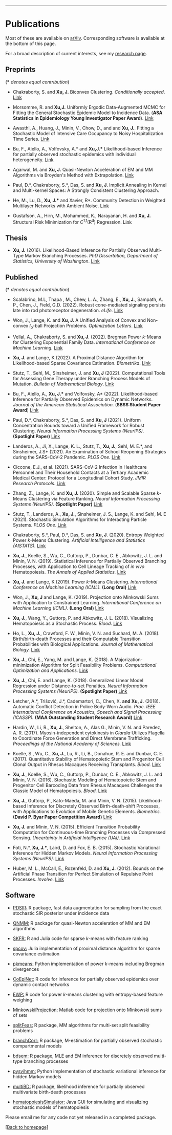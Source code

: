 ---
# [](#header-1)Publications
Most of these are available on [arXiv](https://arxiv.org/find/all/1/all:+EXACT+jason_xu/0/1/0/all/0/1). Corresponding software is available at the bottom of this page.

For a broad description of current interests, see my [research page](https://jasonxu90.github.io/research.html). 


Preprints
-------
 (__\*__ _denotes equal contribution_)
 * Chakraborty, S. and __Xu, J.__ Biconvex Clustering. _Conditionally accepted_.  [Link](https://arxiv.org/abs/2008.01760)
 
 * Morsomme, R. and __Xu,J.__  Uniformly Ergodic Data-Augmented MCMC for Fitting the General Stochastic Epidemic Model to Incidence Data. (**ASA Statistics in Epidemiology Young Investigator Paper Award**).  [Link](https://arxiv.org/abs/2201.09722)
 
 
 * Awasthi, A., Huang, J., Minin, V., Chow, D., and and __Xu, J.__. Fitting a Stochastic Model of Intensive Care Occupancy to Noisy Hospitalization Time Series.  [Link](https://arxiv.org/abs/2203.00229)

* Bu, F., Aiello, A., Volfovsky, A.\* and __Xu,J.\*__ Likelihood-based Inference for partially observed stochastic epidemics with individual heterogeneity.  [Link](https://arxiv.org/abs/2112.07892)

* Agarwal, M. and __Xu, J.__ Quasi-Newton Acceleration of EM and MM Algorithms via Broyden's Method with Extrapolation. [Link](https://arxiv.org/abs/2201.05935)

* Paul, D.\*, Chakraborty, S.\*, Das, S. and __Xu, J.__  Implicit Annealing in Kernel and Multi-kernel Spaces: A Strongly Consistent Clustering Approach.


* He, M., Lu, D., __Xu, J.\*__ and Xavier, R\*. Community Detection in Weighted Multilayer Networks with Ambient Noise.  [Link](https://arxiv.org/abs/2103.00486)

* Gustafson, A., Hirn, M., Mohammed, K., Narayanan, H. and __Xu, J.__  Structural Risk Minimization for _C_<sup>1,1</sup>(R<sup>d</sup>) Regression.  [Link](https://arxiv.org/abs/1803.10884)

Thesis
-------
* __Xu, J.__ (2016). Likelihood-Based Inference for Partially Observed Multi-Type Markov Branching Processes. _PhD Dissertation, Department of Statistics, University of Washington_. [Link](https://digital.lib.washington.edu/researchworks/handle/1773/37251)

Published 
-------
 (__\*__ _denotes equal contribution_)
 
 * Scalabrino, M.L, Thapa , M., Chew, L. A., Zhang, E., __Xu, J.__, Sampath, A. P.,  Chen, J., Field, G.D.  (2022). Robust cone-mediated signaling persists late into rod photoreceptor degeneration. _eLife._ [Link](https://elifesciences.org/articles/80271)

 * Won, J., Lange, K. and __Xu, J.__ A Unified Analysis of Convex and Non-convex _l_<sub>p</sub>-ball Projection Problems. _Optimization Letters_. [Link](https://link.springer.com/content/pdf/10.1007/s11590-022-01919-0.pdf)
 
*  Vellal, A., Chakraborty, S. and __Xu, J__. (2022). Bregman Power _k_-Means for Clustering Exponential
Family Data. _International Conference on Machine Learning._ [Link](https://icml.cc/Conferences/2022/Schedule)

 * __Xu, J.__ and Lange, K (2022). A Proximal Distance Algorithm for Likelihood-based Sparse Covariance Estimation. _Biometrika_. [Link](https://academic.oup.com/biomet/advance-article-abstract/doi/10.1093/biomet/asac011/6529114)
 
 * Stutz, T., Sehl, M., Sinsheimer, J. and __Xu, J__ (2022). Computational Tools for Assessing Gene Therapy under Branching Process Models of Mutation.  _Bulletin of Mathematical Biology_. [Link](https://link.springer.com/article/10.1007/s11538-021-00969-2)
 
 * Bu, F., Aiello, A., __Xu, J.\*__ and Volfovsky, A\* (2022). Likelihood-based Inference for Partially Observed Epidemics on Dynamic Networks. _Journal of the American Statistical Association._ (**SBSS Student Paper Award**) [Link](https://www.tandfonline.com/doi/full/10.1080/01621459.2020.1790376)
 
 * Paul, D.\*, Chakraborty, S.\*, Das, S. and __Xu, J__ (2021). Uniform Concentration Bounds toward a Unified Framework for Robust Clustering. _Neural Information Processing Systems (NeurIPS)._  **(Spotlight Paper)** [Link](https://arxiv.org/abs/2110.14148)
 
 * Landeros, A.,  Ji, X., Lange, K. L., Stutz, T., __Xu, J.__, Sehl, M. E.\*, and Sinsheimer, J.S\* (2021). An Examination of School Reopening Strategies during the SARS-CoV-2 Pandemic. _PLOS One_. [Link](https://journals.plos.org/plosone/article?id=10.1371/journal.pone.0251242)
 
  * Ciccone, E.J., et al. (2021). SARS-CoV-2 Infection in Healthcare Personnel and Their Household Contacts at a Tertiary Academic Medical Center: Protocol for a Longitudinal Cohort Study. _JMIR Research Protocols_.  [Link](https://www.researchprotocols.org/2021/4/e25410)
   
 * Zhang, Z., Lange, K. and __Xu, J.__ (2020). Simple and Scalable Sparse _k_-Means Clustering via Feature Ranking. _Neural Information Processing Systems (NeurIPS)._ **(Spotlight Paper)** [Link](https://papers.nips.cc/paper/2020/file/735ddec196a9ca5745c05bec0eaa4bf9-Paper.pdf)
 
 * Stutz, T., Landeros, A., __Xu, J.__, Sinsheimer, J. S., Lange, K. and Sehl, M. E (2021). Stochastic Simulation Algorithms for Interacting Particle Systems. _PLOS One_. [Link](https://journals.plos.org/plosone/article?id=10.1371/journal.pone.0247046)

* Chakraborty, S.\*, Paul, D.\*, Das, S. and __Xu, J.__ (2020). Entropy Weighted Power _k_-Means Clustering. _Artificial Intelligence and Statistics
(AISTATS)._ [Link](http://proceedings.mlr.press/v108/chakraborty20a.html)

* __Xu, J.__, Koelle, S., Wu, C., Guttorp, P., Dunbar, C. E., Abkowitz, J. L. and Minin, V. N.  (2019). Statistical Inference for Partially Observed Branching Processes, with Application to Cell Lineage Tracking of _in vivo_ Hematopoiesis. _The Annals of Applied Statistics._ [Link](https://projecteuclid.org/euclid.aoas/1574910037)
    
* __Xu, J.__ and Lange, K (2019). Power _k_-Means Clustering. _International Conference on Machine Learning (ICML)._ **(Long Oral)** [Link](http://proceedings.mlr.press/v97/xu19a.html)
    
* Won, J., __Xu, J__ and Lange, K. (2019). Projection onto Minkowski Sums with Application to Constrained Learning. _International Conference on Machine Learning (ICML)._ **(Long Oral)** [Link](http://proceedings.mlr.press/v97/lange19a.html)
    
* __Xu, J.__, Wang, Y., Guttorp, P. and Abkowitz, J. L.  (2018). Visualizing Hematopoiesis as a Stochastic Process. _Blood._ [Link](http://www.bloodadvances.org/content/2/20/2637)
    
 * Ho, L., __Xu, J.__, Crawford, F. W., Minin, V. N. and Suchard, M. A. (2018).  Birth/birth-death Processes and their Computable Transition Probabilities with Biological Applications. _Journal of Mathematical Biology._  [Link](https://link.springer.com/article/10.1007/s00285-017-1160-3)
 
 * __Xu, J.__, Chi, E., Yang, M. and Lange, K. (2018). A Majorization-minimization Algorithm for Split Feasibility Problems. _Computational Optimization and Applications._ [Link](http://link.springer.com/article/10.1007/s10589-018-0025-z)

*  __Xu, J.__, Chi, E. and Lange, K. (2018). Generalized Linear Model Regression under Distance-to-set Penalties. _Neural Information Processing Systems (NeurIPS)._  **(Spotlight Paper)** [Link](https://papers.nips.cc/paper/6737-generalized-linear-model-regression-under-distance-to-set-penalties.pdf)
 
* Letcher, A.\*, Trišović, J.\*, Cademartori, C., Chen, X. __and Xu, J.__ (2018). Automatic Conflict Detection in Police Body-Worn Audio. _Proc. IEEE International Conference on Acoustics, Speech and Signal Processing (ICASSP)._ **(MAA Outstanding Student Research Award)** [Link](https://ieeexplore.ieee.org/document/8461425)
    
* Hardin, W., Li, R., __Xu, J.__, Shelton, A., Alas G., Minin, V. N. and Paredez, A. R. (2017).
Myosin-independent cytokinesis in _Giardia_ Utilizes Flagella to Coordinate Force Generation and Direct Membrane Trafficking. _Proceedings of the National Academy of Sciences._ [Link](http://www.pnas.org/content/114/29/E5854)
    
* Koelle, S., Wu, C., __Xu, J.__,  Lu, R., Li, B., Donahue, R. E. and Dunbar, C. E. (2017). Quantitative Stability of Hematopoietic Stem and Progenitor Cell Clonal Output in Rhesus Macaques Receiving Transplants. _Blood._  [Link](http://www.bloodjournal.org/content/129/11/1448)
    
* __Xu, J.__, Koelle, S., Wu, C., Guttorp, P., Dunbar, C. E., Abkowitz, J. L. and Minin, V. N. (2016). Stochastic Modeling of Hematopoietic Stem and Progenitor Cell Barcoding Data from Rhesus Macaques Challenges the Classic Model of Hematopoiesis. _Blood._ [Link](http://www.bloodjournal.org/content/128/22/2643)
   
* __Xu, J.__, Guttorp, P.,  Kato-Maeda, M. and Minin, V. N. (2015). Likelihood-based Inference for Discretely Observed Birth-death-shift Processes, with Applications to Evolution of Mobile Genetic Elements. _Biometrics._ **(David P. Byar Paper Competition Award)** [Link](http://onlinelibrary.wiley.com/doi/10.1111/biom.12352/abstract)
   
* __Xu, J.__ and  Minin, V. N. (2015). Efficient Transition Probability Computation for Continuous-time Branching Processes via Compressed Sensing. _Uncertainty in Artificial Intelligence (UAI)._ [Link](http://auai.org/uai2015/proceedings/papers/239.pdf)

* Foti, N.\*, __Xu, J.\*__, Laird, D. and Fox, E. B. (2015). Stochastic Variational Inference for Hidden Markov Models. _Neural Information Processing Systems (NeurIPS)._ [Link](https://papers.nips.cc/paper/5560-stochastic-variational-inference-for-hidden-markov-models.pdf)
   
* Huber, M. L.,  McCall, E., Rozenfeld, D. and __Xu, J.__ (2012). Bounds on the Artificial Phase Transition for Perfect Simulation of Repulsive Point Processes. _Involve._ [Link](http://msp.org/involve/2012/5-3/involve-v5-n3-p02-p.pdf)


Software
-------
* [PDSIR:](https://github.com/rmorsomme/PDSIR) R package, fast data augmentation for sampling from the exact stochastic SIR posterior under incidence data

* [QNMM:](https://github.com/medhaaga/Quasi-Newton-accelerated-MM) R package for quasi-Newton acceleration of MM and EM algorithms

* [SKFR:](https://github.com/ZhiyueZ/SKFR) R and Julia code for sparse _k_-means with feature ranking

* [spcov:](https://github.com/jasonxu90/spcov) Julia implementation of proximal distance algorithm for sparse covariance estimation

* [pkmeans:](https://github.com/avellal14/bregman_power_kmeans) Python implementation of power _k_-means including Bregman divergences

* [CoEpiNet:](https://github.com/fanbuduke17/CoEpiNet) R code for inference for partially observed epidemics over dynamic contact networks

* [EWP:](https://github.com/DebolinaPaul/EWP) R code for power _k_-means clustering with entropy-based feature weighing

* [MinkowskiProjection:](https://github.com/won-j/MinkowskiProjection) Matlab code for projection onto Minkowski sums of sets

* [splitFeas:](https://cran.rstudio.com/web/packages/splitFeas/index.html) R package, MM algorithms for multi-set split feasibility problems 

* [branchCorr:](https://github.com/jasonxu90/branchCorr) R package, M-estimation for partially observed stochastic compartmental models

* [bdsem:](https://github.com/jasonxu90/bdsem) R package, MLE and EM inference for discretely observed multi-type branching processes

* [pysvihmm:](https://github.com/dillonalaird/pysvihmm) Python implementation of stochastic variational inference for hidden Markov models 

* [multiBD:](https://cran.rstudio.com/web/packages/MultiBD/index.html) R package, likelihood inference for partially observed multivariate birth-death processes 

* [hematopoiesisSimulator:](https://els.comotion.uw.edu/express_license_technologies/hematopoiesissimulator) Java GUI for simulating and visualizing stochastic models of hematopoiesis

Please email me for any code not yet released in a completed package.


[ [Back to homepage] ](./)

